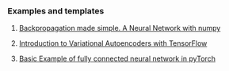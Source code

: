 ### Examples and templates
1. [Backpropagation made simple. A Neural Network with numpy](https://github.com/FullSimplify/Examples/blob/master/net_numpy3.ipynb)

2. [Introduction to Variational Autoencoders with TensorFlow](https://github.com/FullSimplify/Examples/blob/master/Introduction%20to%20Variational%20Autoencoders_1.ipynb)

3. [Basic Example of fully connected neural network in pyTorch](https://github.com/FullSimplify/Examples/blob/master/iris_fcnn_example.ipynb)
